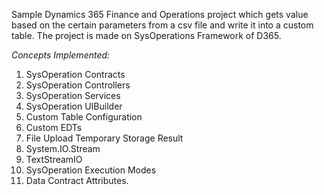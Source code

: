 Sample Dynamics 365 Finance and Operations project which gets value based on the certain parameters from a csv file and write it into a custom table.
The project is made on SysOperations Framework of D365.

*Concepts Implemented:*
1. SysOperation Contracts
2. SysOperation Controllers
3. SysOperation Services
4. SysOperation UIBuilder
5. Custom Table Configuration
6. Custom EDTs
7. File Upload Temporary Storage Result
8. System.IO.Stream
9. TextStreamIO
10. SysOperation Execution Modes
11. Data Contract Attributes.
